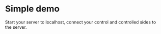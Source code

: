 # Simple demo

Start your server to localhost, connect your control and controlled sides to the server.